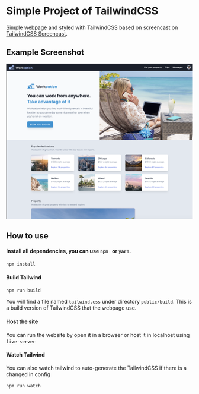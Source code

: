 

# Simple Project of TailwindCSS

Simple webpage and styled with TailwindCSS based on screencast on [TailwindCSS Screencast](https://tailwindcss.com/screencasts/).

## Example Screenshot

![ScreenShot](https://raw.githubusercontent.com/restaadiputra/tailwind-tutorial/master/screenshot/ScreenShot.png)



## How to use

#### Install all dependencies, you can use `npm ` or `yarn`.

```shell
npm install
```

#### Build Tailwind

```shell
npm run build
```

You will find  a file named `tailwind.css` under directory `public/build`.  This is a build version of TailwindCSS that the webpage use.

#### Host the site

You can run the website by open it in a browser or host it in localhost using `live-server`

#### Watch Tailwind

You can also watch tailwind to auto-generate the TailwindCSS if there is a changed in config

```shell
npm run watch
```





